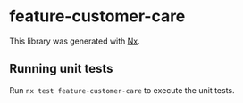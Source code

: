 # feature-customer-care

This library was generated with [Nx](https://nx.dev).

## Running unit tests

Run `nx test feature-customer-care` to execute the unit tests.

